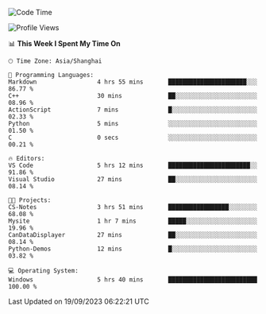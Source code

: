 <!--START_SECTION:waka-->
![Code Time](http://img.shields.io/badge/Code%20Time-1%2C252%20hrs%205%20mins-blue)

![Profile Views](http://img.shields.io/badge/Profile%20Views-3-blue)

📊 **This Week I Spent My Time On** 

```text
🕑︎ Time Zone: Asia/Shanghai

💬 Programming Languages: 
Markdown                 4 hrs 55 mins       ██████████████████████░░░   86.77 % 
C++                      30 mins             ██░░░░░░░░░░░░░░░░░░░░░░░   08.96 % 
ActionScript             7 mins              █░░░░░░░░░░░░░░░░░░░░░░░░   02.33 % 
Python                   5 mins              ░░░░░░░░░░░░░░░░░░░░░░░░░   01.50 % 
C                        0 secs              ░░░░░░░░░░░░░░░░░░░░░░░░░   00.21 % 

🔥 Editors: 
VS Code                  5 hrs 12 mins       ███████████████████████░░   91.86 % 
Visual Studio            27 mins             ██░░░░░░░░░░░░░░░░░░░░░░░   08.14 % 

🐱‍💻 Projects: 
CS-Notes                 3 hrs 51 mins       █████████████████░░░░░░░░   68.08 % 
Mysite                   1 hr 7 mins         █████░░░░░░░░░░░░░░░░░░░░   19.96 % 
CanDataDisplayer         27 mins             ██░░░░░░░░░░░░░░░░░░░░░░░   08.14 % 
Python-Demos             12 mins             █░░░░░░░░░░░░░░░░░░░░░░░░   03.82 % 

💻 Operating System: 
Windows                  5 hrs 40 mins       █████████████████████████   100.00 % 
```


 Last Updated on 19/09/2023 06:22:21 UTC
<!--END_SECTION:waka-->